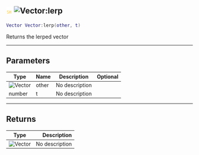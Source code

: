 ## ![shared](../../.gitbook/assets/shared.png) ![Vector](./readme/vector "mention"):lerp

```lua
Vector Vector:lerp(other, t)
```

Returns the lerped vector

------
## Parameters

| Type   | Name | Description | Optional |
| ------ | ---- | ----------- | -------: |
| ![Vector](./readme/vector "mention") | other | No description |  |
| number | t | No description |  |


------
## Returns

| Type   | Description |
| ------ | ----------: |
| ![Vector](./readme/vector "mention") | No description |

